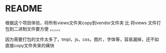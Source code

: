 # README

根据这个项目体验，将所有views文件夹copy到vendor文件夹 比 将views 文件打包到二进制文件要方便 。。。。。

因为需要打包的文件太多了，tmpl，js，css，图片，字体等，容易漏掉，还不如直接copy文件夹来的痛快
